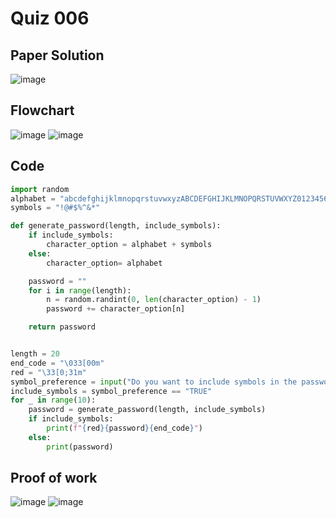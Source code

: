 # Quiz 006

## Paper Solution
![image](https://github.com/user-attachments/assets/87d25d48-a3f8-4783-8544-ef19772a32ea)

## Flowchart
![image](https://github.com/user-attachments/assets/af8b9165-c50e-440b-87e1-e293c1290c5d)
![image](https://github.com/user-attachments/assets/1b9bf808-c703-4908-9d2f-081bb6d0254f)

## Code
```.py
import random
alphabet = "abcdefghijklmnopqrstuvwxyzABCDEFGHIJKLMNOPQRSTUVWXYZ0123456789"
symbols = "!@#$%^&*"

def generate_password(length, include_symbols):
    if include_symbols:
        character_option = alphabet + symbols
    else:
        character_option= alphabet

    password = ""
    for i in range(length):
        n = random.randint(0, len(character_option) - 1)
        password += character_option[n]

    return password


length = 20
end_code = "\033[00m"
red = "\33[0;31m"
symbol_preference = input("Do you want to include symbols in the passwords? (TRUE/FALSE): ").upper() #upper is to make everything uppercase letters
include_symbols = symbol_preference == "TRUE"
for _ in range(10):
    password = generate_password(length, include_symbols)
    if include_symbols:
        print(f"{red}{password}{end_code}")
    else:
        print(password)

```
## Proof of work
![image](https://github.com/user-attachments/assets/29cf335b-b115-4794-8897-288db7fc9e9e)
![image](https://github.com/user-attachments/assets/da5e3d27-9667-4689-a4a0-d469d5b0c6ae)


